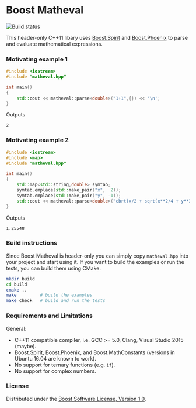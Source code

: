 # Boost Matheval

[![Build status][travis-svg]][travis-link]

This header-only C++11 libary uses
[Boost.Spirit](http://www.boost.org/libs/spirit/index.html) and
[Boost.Phoenix](http://www.boost.org/libs/phoenix/index.html) to parse
and evaluate mathematical expressions.

### Motivating example 1

```cpp
#include <iostream>
#include "matheval.hpp"

int main()
{
    std::cout << matheval::parse<double>("1+1",{}) << '\n';
}
```
Outputs
```
2
```

### Motivating example 2

```cpp
#include <iostream>
#include <map>
#include "matheval.hpp"

int main()
{
    std::map<std::string,double> symtab;
    symtab.emplace(std::make_pair("x",  2));
    symtab.emplace(std::make_pair("y", -1));
    std::cout << matheval::parse<double>("cbrt(x/2 + sqrt(x**2/4 + y**3/24))",symtab) << '\n';
}
```
Outputs
```
1.25548
```

### Build instructions

Since Boost Matheval is header-only you can simply copy `matheval.hpp`
into your project and start using it.  If you want to build the
examples or run the tests, you can build them using CMake.
```bash
mkdir build
cd build
cmake ..
make         # build the examples
make check   # build and run the tests
```

### Requirements and Limitations

General:

* C++11 compatible compiler, i.e. GCC >= 5.0, Clang, Visual Studio 2015 (maybe).
* Boost.Spirit, Boost.Phoenix, and Boost.MathConstants (versions in Ubuntu 16.04 are known to work).
* No support for ternary functions (e.g. `if`).
* No support for complex numbers.

### License

Distributed under the [Boost Software License, Version 1.0](http://boost.org/LICENSE_1_0.txt).

[travis-svg]: https://travis-ci.org/hmenke/boost_matheval.svg?branch=master
[travis-link]: https://travis-ci.org/hmenke/boost_matheval
